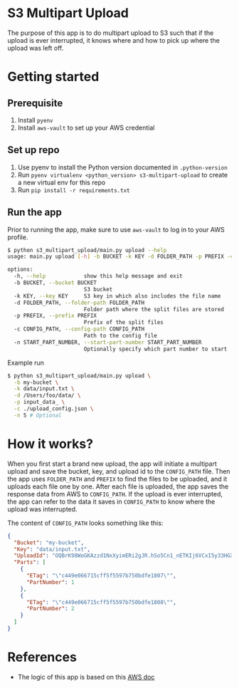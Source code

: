 # S3 Multipart Upload
The purpose of this app is to do multipart upload to S3 such that if the
upload is ever interrupted, it knows where and how to pick up where the upload
was left off.

# Getting started
## Prerequisite
1. Install `pyenv`
1. Install `aws-vault` to set up your AWS credential

## Set up repo
1. Use pyenv to install the Python version documented in `.python-version`
1. Run `pyenv virtualenv <python_version> s3-multipart-upload` to create a
new virtual env for this repo
1. Run `pip install -r requirements.txt`

## Run the app
Prior to running the app, make sure to use `aws-vault` to log in to your AWS profile.

```bash
$ python s3_multipart_upload/main.py upload --help
usage: main.py upload [-h] -b BUCKET -k KEY -d FOLDER_PATH -p PREFIX -c CONFIG_PATH [-n START_PART_NUMBER]

options:
  -h, --help            show this help message and exit
  -b BUCKET, --bucket BUCKET
                        S3 bucket
  -k KEY, --key KEY     S3 key in which also includes the file name
  -d FOLDER_PATH, --folder-path FOLDER_PATH
                        Folder path where the split files are stored
  -p PREFIX, --prefix PREFIX
                        Prefix of the split files
  -c CONFIG_PATH, --config-path CONFIG_PATH
                        Path to the config file
  -n START_PART_NUMBER, --start-part-number START_PART_NUMBER
                        Optionally specify which part number to start
```

Example run
```bash
$ python s3_multipart_upload/main.py upload \
  -b my-bucket \
  -k data/input.txt \
  -d /Users/foo/data/ \
  -p input_data_ \
  -c ./upload_config.json \
  -n 5 # Optional
```

# How it works?
When you first start a brand new upload, the app will initiate a multipart upload
and save the bucket, key, and upload id to the `CONFIG_PATH` file. Then the app
uses `FOLDER_PATH` and `PREFIX` to find the files to be uploaded, and it uploads
each file one by one. After each file is uploaded, the app saves the response
data from AWS to `CONFIG_PATH`. If the upload is ever interrupted, the app can
refer to the data it saves in `CONFIG_PATH` to know where the upload was
interrupted.

The content of `CONFIG_PATH` looks something like this:
```json
{
  "Bucket": "my-bucket",
  "Key": "data/input.txt",
  "UploadId": "OQBrK98WoGKAzzd1NxXyimERi2gJR.hSo5Cn1_nETKIj6VCxI5y33HGX5rciJe_FAPxCxKuYjIQ_qDfptl1EoDb2v39rWIIrOb0QZpdLsG7i.cQr6j6w0OiujFraIay7.6peX7A_WWTv1kHniysEfA--",
  "Parts": [
    {
      "ETag": "\"c449e066715cff5f5597b750bdfe1807\"",
      "PartNumber": 1
    },
    {
      "ETag": "\"c449e066715cff5f5597b750bdfe1808\"",
      "PartNumber": 2
    }
  ]
}
```

# References
* The logic of this app is based on this [AWS doc](https://repost.aws/knowledge-center/s3-multipart-upload-cli)
